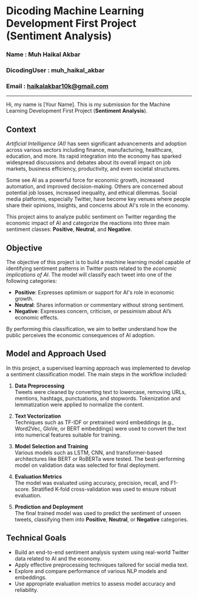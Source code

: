 # Dicoding Machine Learning Development First Project (Sentiment Analysis)

### Name : Muh Haikal Akbar  
### DicodingUser : muh_haikal_akbar  
### Email : haikalakbar10k@gmail.com  
---
Hi, my name is [Your Name]. This is my submission for the Machine Learning Development First Project (**Sentiment Analysis**).

## Context  
*Artificial Intelligence (AI)* has seen significant advancements and adoption across various sectors including finance, manufacturing, healthcare, education, and more. Its rapid integration into the economy has sparked widespread discussions and debates about its overall impact on job markets, business efficiency, productivity, and even societal structures.

Some see AI as a powerful force for economic growth, increased automation, and improved decision-making. Others are concerned about potential job losses, increased inequality, and ethical dilemmas. Social media platforms, especially Twitter, have become key venues where people share their opinions, insights, and concerns about AI's role in the economy.

This project aims to analyze public sentiment on Twitter regarding the economic impact of AI and categorize the reactions into three main sentiment classes: **Positive**, **Neutral**, and **Negative**.

## Objective  
The objective of this project is to build a machine learning model capable of identifying sentiment patterns in Twitter posts related to the *economic implications of AI*. The model will classify each tweet into one of the following categories:

- **Positive**: Expresses optimism or support for AI's role in economic growth.  
- **Neutral**: Shares information or commentary without strong sentiment.  
- **Negative**: Expresses concern, criticism, or pessimism about AI’s economic effects.

By performing this classification, we aim to better understand how the public perceives the economic consequences of AI adoption.

## Model and Approach Used  
In this project, a supervised learning approach was implemented to develop a sentiment classification model. The main steps in the workflow included:

1. **Data Preprocessing**  
   Tweets were cleaned by converting text to lowercase, removing URLs, mentions, hashtags, punctuations, and stopwords. Tokenization and lemmatization were applied to normalize the content.

2. **Text Vectorization**  
   Techniques such as TF-IDF or pretrained word embeddings (e.g., Word2Vec, GloVe, or BERT embeddings) were used to convert the text into numerical features suitable for training.

3. **Model Selection and Training**  
   Various models such as LSTM, CNN, and transformer-based architectures like BERT or RoBERTa were tested. The best-performing model on validation data was selected for final deployment.

4. **Evaluation Metrics**  
   The model was evaluated using accuracy, precision, recall, and F1-score. Stratified K-fold cross-validation was used to ensure robust evaluation.

5. **Prediction and Deployment**  
   The final trained model was used to predict the sentiment of unseen tweets, classifying them into **Positive**, **Neutral**, or **Negative** categories.

## Technical Goals  
- Build an end-to-end sentiment analysis system using real-world Twitter data related to AI and the economy.  
- Apply effective preprocessing techniques tailored for social media text.  
- Explore and compare performance of various NLP models and embeddings.  
- Use appropriate evaluation metrics to assess model accuracy and reliability.
